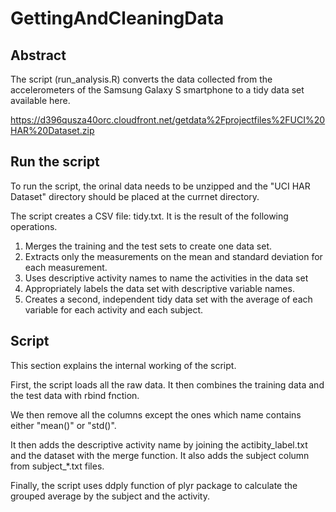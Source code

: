 GettingAndCleaningData
======================

Abstract
----------------------
The script (run_analysis.R) converts the data collected from the
accelerometers of the Samsung Galaxy S smartphone to a tidy data set
available here.

https://d396qusza40orc.cloudfront.net/getdata%2Fprojectfiles%2FUCI%20HAR%20Dataset.zip


Run the script
----------------------

To run the script, the orinal data needs to be unzipped and the "UCI
HAR Dataset" directory should be placed at the currnet directory.

The script creates a CSV file: tidy.txt. It is the result of the
following operations.

1. Merges the training and the test sets to create one data set.
2. Extracts only the measurements on the mean and standard deviation for each measurement. 
3. Uses descriptive activity names to name the activities in the data set
4. Appropriately labels the data set with descriptive variable names. 
5. Creates a second, independent tidy data set with the average of each variable for each activity and each subject. 

Script 
----------------------

This section explains the internal working of the script.

First, the script loads all the raw data. It then combines the
training data and the test data with rbind fnction.

We then remove all the columns except the ones which name contains
either "mean()" or "std()".

It then adds the descriptive activity name by joining the
actibity_label.txt and the dataset with the merge function. It also
adds the subject column from subject_*.txt files.

Finally, the script uses ddply function of plyr package to calculate
the grouped average by the subject and the activity.
